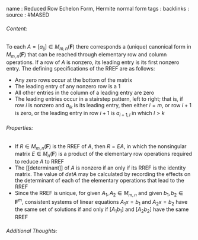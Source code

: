 name : Reduced Row Echelon Form, Hermite normal form
tags : 
backlinks : 
source : #MASED 

###### Content:
To each $A = [a_{ij}] \in M_{m,n}(\textbf{F})$ there corresponds a (unique) canonical form in $M_{m,n}(\textbf{F})$ that can be reached through elementary row and column operations. If a row of $A$ is nonzero, its leading entry is its first nonzero entry. The defining specifications of the RREF are as follows:
- Any zero rows occur at the bottom of the matrix
- The leading entry of any nonzero row is a 1
- All other entries in the column of a leading entry are zero
- The leading entries occur in a stairstep pattern, left to right; that is, if row $i$ is nonzero and $a_{ik}$ is its leading entry, then either $i=m$, or row $i+1$ is zero, or the leading entry in row $i+1$ is $a_{i+1,l}$ in which $l >k$

###### Properties:
- If $R \in M_{m,n}(\textbf{F})$ is the RREF of $A$, then $R=EA$, in which the nonsingular matrix $E\in M_n(\textbf{F})$ is a product of the elementary row operations required to reduce $A$ to RREF
- The [[determinant]] of $A$ is nonzero if an only if its RREF is the identity matrix. The value of $det A$ may be calculated by recording the effects on the determinant of each of the elementary operations that lead to the RREF
- Since the RREF is unique, for given $A_1, A_2 \in M_{m,n}$ and given $b_1,b_2 \in \textbf{F}^m$, consistent systems of linear equations $A_1x = b_1$ and $A_2x = b_2$ have the same set of solutions if and only if $[A_1 b_1]$ and $[A_2 b_2]$ have the same RREF

###### Additional Thoughts:
